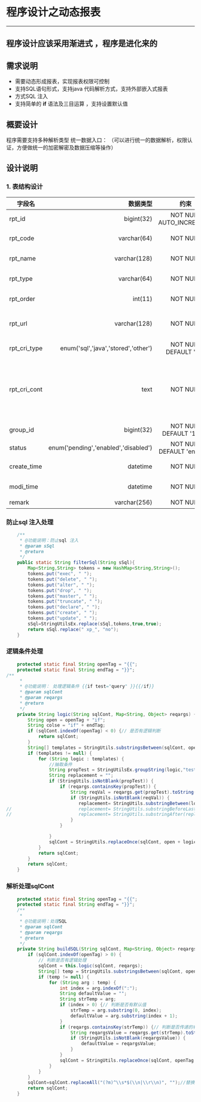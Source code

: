 # 程序设计之动态报表
------
## 程序设计应该采用渐进式 ，程序是进化来的
## 需求说明
 - 需要动态形成报表，实现报表权限可控制
 - 支持SQL语句形式，支持java 代码解析方式，支持外部嵌入式报表
 - 方式SQL 注入
 - 支持简单的 **if** 语法及三目运算 ，支持设置默认值
## 概要设计
程序需要支持多种解析类型 
统一数据入口：
    （可以进行统一的数据解析，权限认证，方便做统一的加密解密及数据压缩等操作）
## 设计说明
### 1. 表结构设计
| 字段名        | 数据类型   |  约束  |描述  |
| --------   | -----:  | :----:  | :----:  |
| rpt_id     | bigint(32) |   NOT NULL AUTO_INCREMENT   |   报表Id     |
| rpt_code   | varchar(64)  |   NOT NULL   |   报表代号     |
| rpt_name   | varchar(128)  |   NOT NULL   |   报表名称    |
| rpt_type     |varchar(64)  |   NOT NULL   |   报表类型     |
| rpt_order     | int(11) |   NOT NULL |   排序号     |
| rpt_url     | varchar(128) |   NOT NULL |   报表展示地址    |
| rpt_cri_type     | enum('sql','java','stored','other') | NOT NULL DEFAULT 'sql' |   解析类型   |
| rpt_cri_cont     | text |   NOT NULL |   SQL语句 或者Java类绝对路径    |
| group_id     | bigint(32) |   NOT NULL DEFAULT '1000'  |   分组id    |
| status     | enum('pending','enabled','disabled') |   NOT NULL DEFAULT 'enabled'   |   状态    |
| create_time  | datetime |   NOT NULL   |   创建日期    |
| modi_time     | datetime |   NOT NULL  |   修改日期    |
| remark     | varchar(256) |   NOT NULL  |   描述    |





### 防止sql 注入处理
```java
    /**
     * @功能说明：防止sql 注入
     * @param sSql
     * @return
     */
	public static String filterSql(String sSql){
		Map<String,String> tokens = new HashMap<String,String>();
		tokens.put("exec", " ");
		tokens.put("delete", " ");
		tokens.put("alter", " ");
		tokens.put("drop", " ");
		tokens.put("master", " ");
		tokens.put("truncate", " ");
		tokens.put("declare", " ");
		tokens.put("create", " ");
		tokens.put("update", " ");
		sSql=StringUtilsEx.replace(sSql,tokens,true,true);
		return sSql.replace(" xp_", "no");
	}
```
### 逻辑条件处理
```java
    protected static final String openTag = "{{";
	protected static final String endTag = "}}";
/**
	 * 
	 * @功能说明： 处理逻辑条件 {{if test="query" }}{{/if}}
	 * @param sqlCont
	 * @param reqargs
	 * @return
	 */
	private String logic(String sqlCont, Map<String, Object> reqargs) {
		String open = openTag + "if";
		String colse = "if" + endTag;
		if (sqlCont.indexOf(openTag) < 0) {// 是否有逻辑判断
			return sqlCont;
		}
		String[] templates = StringUtils.substringsBetween(sqlCont, open,endTag);
		if (templates != null) {
			for (String logic : templates) {
				//抽取条件
				String propTest = StringUtilsEx.groupString(logic,"test=\"(.+?)\"",1);
				String replacement = "";
				if (StringUtils.isNotBlank(propTest)) {
					if (reqargs.containsKey(propTest)) {
						String reqVal = reqargs.get(propTest).toString();
						if (StringUtils.isNotBlank(reqVal)) {
						   replacement= StringUtils.substringBetween(logic, openTag,endTag);
//						   replacement= StringUtils.substringBeforeLast(logic, openTag);
//				   		   replacement= StringUtils.substringAfter(replacement, endTag);
						}
					}

				}
				sqlCont = StringUtils.replaceOnce(sqlCont, open + logic+ colse, replacement);
			}
			return sqlCont;
		}
		return sqlCont;
	}
```
### 解析处理sqlCont
```java
    protected static final String openTag = "{{";
	protected static final String endTag = "}}";
	/**
	 * 
	 * @功能说明：处理SQL
	 * @param sqlCont
	 * @param reqargs
	 * @return
	 */
	private String buildSQL(String sqlCont, Map<String, Object> reqargs) {
		if (sqlCont.indexOf(openTag) > 0) {
			// 判断是否有逻辑处理
			sqlCont = this.logic(sqlCont, reqargs);
			String[] temp = StringUtils.substringsBetween(sqlCont, openTag, endTag);
			if (temp != null) {
				for (String arg : temp) {
					int index = arg.indexOf(":");
					String defaultValue = "";
					String strTemp = arg;
					if (index > 0) {// 判断是否有默认值
						strTemp = arg.substring(0, index);
						defaultValue = arg.substring(index + 1);
					}
					if (reqargs.containsKey(strTemp)) {// 判断是否传递的有参数
						String reqargsValue = reqargs.get(strTemp).toString();
						if (StringUtils.isNotBlank(reqargsValue)) {
							defaultValue = reqargsValue;
						}
					}
					sqlCont = StringUtils.replaceOnce(sqlCont, openTag + arg+ endTag, defaultValue);
				}
			}
		}
		sqlCont=sqlCont.replaceAll("(?m)^\\s*$(\\n|\\r\\n)", "");//替换空行
		return sqlCont;
	}
```
